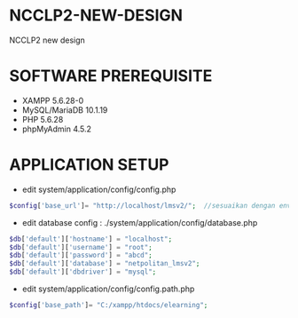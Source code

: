 # NCCLP2-NEW-DESIGN
NCCLP2 new design

# SOFTWARE PREREQUISITE

* XAMPP 5.6.28-0
* MySQL/MariaDB 10.1.19
* PHP 5.6.28
* phpMyAdmin 4.5.2

# APPLICATION SETUP

- edit system/application/config/config.php
```php
$config['base_url']= "http://localhost/lmsv2/";  //sesuaikan dengan environtment
```

- edit database config : ./system/application/config/database.php
```php
$db['default']['hostname'] = "localhost";
$db['default']['username'] = "root";
$db['default']['password'] = "abcd";
$db['default']['database'] = "netpolitan_lmsv2";
$db['default']['dbdriver'] = "mysql";
```

- edit system/application/config/config.path.php
```php
$config['base_path']= "C:/xampp/htdocs/elearning";
```
